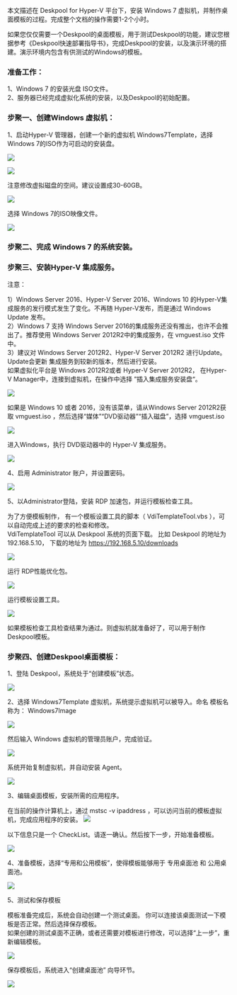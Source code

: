 本文描述在 Deskpool for Hyper-V 平台下，安装 Windows 7 虚拟机，并制作桌面模板的过程。完成整个文档的操作需要1-2个小时。

如果您仅仅需要一个Deskpool的桌面模板，用于测试Deskpool的功能，建议您根据参考《Deskpool快速部署指导书》，完成Deskpool的安装，以及演示环境的搭建。演示环境内包含有供测试的Windows的模板。

### 准备工作：

1、Windows 7 的安装光盘 ISO文件。  
2、服务器已经完成虚拟化系统的安装，以及Deskpool的初始配置。  

### 步聚一、创建Windows 虚拟机： 

1、启动Hyper-V 管理器，创建一个新的虚拟机 Windows7Template，选择 Windows 7的ISO作为可启动的安装盘。

![](./images/deskpool_create_HyperV_template01.png)  

![](./images/deskpool_create_HyperV_template02.png)

注意修改虚拟磁盘的空间。建议设置成30-60GB。 

 ![](./images/deskpool_create_HyperV_template03.png)

选择 Windows 7的ISO映像文件。

 ![](./images/deskpool_create_HyperV_template04.png)

### 步聚二、完成 Windows 7 的系统安装。
### 步聚三、安装Hyper-V 集成服务。

注意：
  
1）Windows Server 2016、Hyper-V Server 2016、Windows 10 的Hyper-V集成服务的发行模式发生了变化。不再随 Hyper-V发布，而是通过 Windows Update 发布。   
2）Windows 7 支持 Windows Server 2016的集成服务还没有推出，也许不会推出了。推荐使用 Windows Server 2012R2中的集成服务，在 vmguest.iso 文件中。    
3）建议对 Windows Server 2012R2、Hyper-V Server 2012R2 进行Update。 Update会更新 集成服务到较新的版本，然后进行安装。    
  如果虚拟化平台是 Windows 2012R2或者 Hyper-V Server 2012R2， 在Hyper-V Manager中，连接到虚拟机，在操作中选择 ”插入集成服务安装盘“。 

 ![](./images/deskpool_create_HyperV_template05.png)

如果是 Windows 10 或者 2016，没有该菜单，请从Windows Server 2012R2获取 vmguest.iso ，然后选择“媒体”“DVD驱动器”“插入磁盘”，选择 vmguest.iso 

 ![](./images/deskpool_create_HyperV_template06.png)

进入Windows，执行 DVD驱动器中的 Hyper-V 集成服务。

![](./images/deskpool_create_HyperV_template07.png)

4、启用 Administrator 账户，并设置密码。

![](./images/deskpool_create_HyperV_template08.png)

5、以Administrator登陆，安装 RDP 加速包，并运行模板检查工具。
   
为了方便模板制作， 有一个模板设置工具的脚本（ VdiTemplateTool.vbs ），可以自动完成上述的要求的检查和修改。  
VdiTemplateTool 可以从 Deskpool 系统的页面下载。 比如 Deskpool 的地址为 192.168.5.10， 下载的地址为 https://192.168.5.10/downloads

![](./images/deskpool_create_HyperV_template09.png)


运行 RDP性能优化包。

![](./images/deskpool_create_HyperV_template010.png)

运行模板设置工具。

![](./images/deskpool_create_HyperV_template011.png)

如果模板检查工具检查结果为通过。则虚拟机就准备好了，可以用于制作Deskpool模板。

### 步聚四、创建Deskpool桌面模板： 
1、登陆 Deskpool，系统处于“创建模板”状态。  

![](./images/deskpool_create_HyperV_template012.png)

2、选择 Windows7Template 虚拟机，系统提示虚拟机可以被导入。命名 模板名称为： Windows7Image
  
![](./images/deskpool_create_HyperV_template013.png)

然后输入 Windows 虚拟机的管理员账户，完成验证。
 
![](./images/deskpool_create_HyperV_template014.png)  

系统开始复制虚拟机，并自动安装 Agent。
   
![](./images/deskpool_create_HyperV_template015.png) 

3、编辑桌面模板，安装所需的应用程序。 

在当前的操作计算机上，通过 mstsc -v ipaddress ，可以访问当前的模板虚拟机，完成应用程序的安装。
![](./images/deskpool_create_HyperV_template016.png)  

以下信息只是一个 CheckList。请逐一确认。然后按下一步，开始准备模板。

 ![](./images/deskpool_create_HyperV_template017.png)  

4、准备模板，选择“专用和公用模板”，使得模板能够用于 专用桌面池 和 公用桌面池。

 ![](./images/deskpool_create_HyperV_template018.png)  

5、测试和保存模板

模板准备完成后，系统会自动创建一个测试桌面。  你可以连接该桌面测试一下模板是否正常。然后选择保存模板。  
如果创建的测试桌面不正确，或者还需要对模板进行修改，可以选择“上一步”，重新编辑模板。

![](./images/deskpool_create_HyperV_template019.png)  

保存模板后，系统进入“创建桌面池” 向导环节。

![](./images/deskpool_create_HyperV_template020.png)  